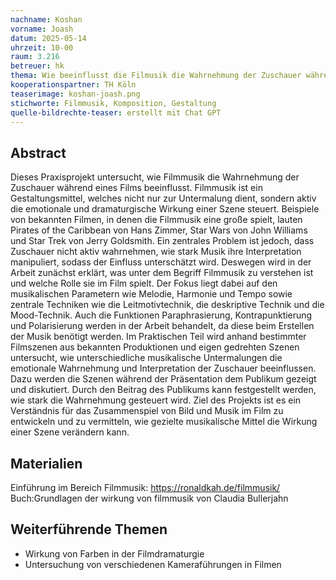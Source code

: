 ```yaml
---
nachname: Koshan
vorname: Joash
datum: 2025-05-14
uhrzeit: 10-00
raum: 3.216 
betreuer: hk
thema: Wie beeinflusst die Filmusik die Wahrnehmung der Zuschauer während des Films
kooperationspartner: TH Köln
teaserimage: koshan-joash.png
stichworte: Filmmusik, Komposition, Gestaltung
quelle-bildrechte-teaser: erstellt mit Chat GPT
---
```


## Abstract
Dieses Praxisprojekt untersucht, wie Filmmusik die Wahrnehmung der Zuschauer während eines Films beeinflusst. Filmmusik ist ein Gestaltungsmittel, welches nicht nur zur Untermalung dient, sondern aktiv die emotionale und dramaturgische Wirkung einer Szene steuert. Beispiele von bekannten Filmen, in denen die Filmmusik eine große spielt, lauten Pirates of the Caribbean von Hans Zimmer, Star Wars von John Williams und Star Trek von Jerry Goldsmith.
Ein zentrales Problem ist jedoch, dass Zuschauer nicht aktiv wahrnehmen, wie stark Musik ihre Interpretation manipuliert, sodass der Einfluss unterschätzt wird.
Deswegen wird in der Arbeit zunächst erklärt, was unter dem Begriff Filmmusik zu verstehen ist und welche Rolle sie im Film spielt. Der Fokus liegt dabei auf den musikalischen Parametern wie Melodie, Harmonie und Tempo sowie zentrale Techniken wie die Leitmotivtechnik, die deskriptive Technik und die Mood-Technik. Auch die Funktionen Paraphrasierung, Kontrapunktierung und Polarisierung werden in der Arbeit behandelt, da diese beim Erstellen der Musik benötigt werden.
Im Praktischen Teil wird anhand bestimmter Filmszenen aus bekannten Produktionen und eigen gedrehten Szenen untersucht, wie unterschiedliche musikalische Untermalungen die emotionale Wahrnehmung und Interpretation der Zuschauer beeinflussen. Dazu werden die Szenen während der Präsentation dem Publikum gezeigt und diskutiert. Durch den Beitrag des Publikums kann festgestellt werden, wie stark die Wahrnehmung gesteuert wird.
Ziel des Projekts ist es ein Verständnis für das Zusammenspiel von Bild und Musik im Film zu entwickeln und zu vermitteln, wie gezielte musikalische Mittel die Wirkung einer Szene verändern kann.  

## Materialien
Einführung im Bereich Filmmusik:
https://ronaldkah.de/filmmusik/
Buch:Grundlagen der wirkung von filmmusik von Claudia Bullerjahn

## Weiterführende Themen
* Wirkung von Farben in der Filmdramaturgie 
* Untersuchung von verschiedenen Kameraführungen in Filmen  

